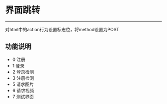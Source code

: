 # 界面跳转
---
对html中的action行为设置标志位，将method设置为POST

## 功能说明

* 0 注册
* 1 登录
* 2 登录检测
* 3 注册检测
* 5 请求图片
* 6 请求视频
* 7 测试界面
